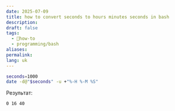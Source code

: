 ```yaml
---
date: 2025-07-09
title: how to convert seconds to hours minutes seconds in bash
description: 
draft: false
tags:
  - 🦮how-to
  - programming/bash
aliases: 
permalink: 
lang: uk
---
```

```bash
seconds=1000
date -d@"$seconds" -u +"%-H %-M %S"
```

Результат:

```
0 16 40
```
